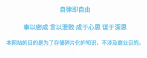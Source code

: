 <div style="text-align: center;">

###  **<p style="color: rgb(100, 190, 230);">自律即自由</p>** 
###  **<p style="color: rgb(100, 190, 230);">事以密成 言以泄败 成于心思 谋于深思</p>** 
#### **<p style="color: rgb(100, 190, 230);">本网站的目的是为了存储碎片化的知识，不涉及商业目的。</p>**


<div class="logo-container">
  <div class="logo">LT</div>
</div>

<style>
  /* Logo容器样式 */
  .logo-container {
    display: flex;
    position: fixed;
    justify-content: center;
    align-items: center;
    height: 8vh; 
    width: 8vh;
    top: 20px;
    left: 330px;
    background: linear-gradient(
        to bottom,
        rgba(255, 209, 220, 0.3), /* 粉色，透明度 30% */
        rgba(253, 186, 116, 0.3), /* 橙色，透明度 30% */
        /* rgba(137, 207, 240, 0.5)  蓝色，透明度 50% */
    ); /* 背景渐变色带透明 */
    padding: 10px; /* 增加内边距 */
    border-radius: 10 /* 背景渐变色 */
    
  }

  /* Logo样式 */
  .logo {
    font-size: 30px; /* 初始字体大小 */
    font-family: 'Arial', sans-serif; /* 字体 */
    font-weight: bold;
    color: white; /* 字体颜色 */
    text-shadow: 0 0 15px rgba(255, 255, 255, 0.8); /* 发光效果 */
    animation: pulsate 2s infinite; /* 动画持续时间2s，循环播放 */
    bottom: 0;
  }

  /* 动画定义 */
  @keyframes pulsate {
    0% {
      transform: scale(1); /* 初始大小 */
    }
    50% {
      transform: scale(1.2); /* 放大 */
    }
    100% {
      transform: scale(1); /* 恢复原始大小 */
    }
  }
</style>
 
<!--   
<span style="color: orange;">黎瑞恩-多情</span> 

[黎瑞恩-多情](/_media/黎瑞恩-多情.mp3 ':include :type=mp3') -->


<!-- 三种变颜色的方法 -->
<!-- <font color="blue">声明</font>    -->
<!-- <span style="color: orange;">声明</span>  -->
<!-- <div style="color: orange;">声明</div>  -->

<!-- ### <span style="color: red;">下面这个是我最爱的老婆大人!!</span> 
-->


<html>
<head>
    <title>首页</title>

<style>
    body {
        background-image: url('_media/【哲风壁纸】2024-11-07 17_03_31.png');
        background-size: cover;
    }
</style>
</head>
<body>
